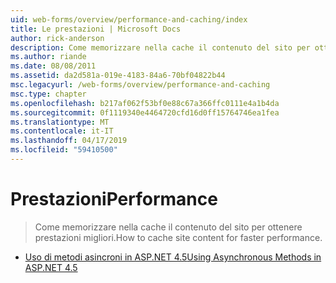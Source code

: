 ```yaml
---
uid: web-forms/overview/performance-and-caching/index
title: Le prestazioni | Microsoft Docs
author: rick-anderson
description: Come memorizzare nella cache il contenuto del sito per ottenere prestazioni migliori.
ms.author: riande
ms.date: 08/08/2011
ms.assetid: da2d581a-019e-4183-84a6-70bf04822b44
msc.legacyurl: /web-forms/overview/performance-and-caching
msc.type: chapter
ms.openlocfilehash: b217af062f53bf0e88c67a366ffc0111e4a1b4da
ms.sourcegitcommit: 0f1119340e4464720cfd16d0ff15764746ea1fea
ms.translationtype: MT
ms.contentlocale: it-IT
ms.lasthandoff: 04/17/2019
ms.locfileid: "59410500"
---
```

# <a name="performance"></a><span data-ttu-id="4b5c7-103">Prestazioni</span><span class="sxs-lookup"><span data-stu-id="4b5c7-103">Performance</span></span>

> <span data-ttu-id="4b5c7-104">Come memorizzare nella cache il contenuto del sito per ottenere prestazioni migliori.</span><span class="sxs-lookup"><span data-stu-id="4b5c7-104">How to cache site content for faster performance.</span></span>


- [<span data-ttu-id="4b5c7-105">Uso di metodi asincroni in ASP.NET 4.5</span><span class="sxs-lookup"><span data-stu-id="4b5c7-105">Using Asynchronous Methods in ASP.NET 4.5</span></span>](using-asynchronous-methods-in-aspnet-45.md)
